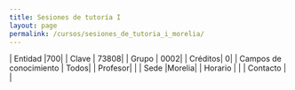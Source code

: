 ```yaml
---
title: Sesiones de tutoría I
layout: page
permalink: /cursos/sesiones_de_tutoria_i_morelia/
---
```


| Entidad |700|
| Clave | 73808|
| Grupo | 0002|
| Créditos| 0|
| Campos de conocimiento | Todos|
| Profesor| |
| Sede |Morelia|
| Horario | |
| Contacto | |
